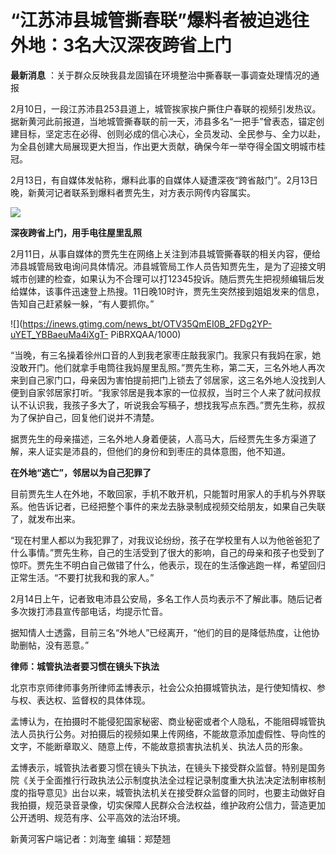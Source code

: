 # “江苏沛县城管撕春联”爆料者被迫逃往外地：3名大汉深夜跨省上门

**最新消息** ：关于群众反映我县龙固镇在环境整治中撕春联一事调查处理情况的通报

2月10日，一段江苏沛县253县道上，城管挨家挨户撕住户春联的视频引发热议。据新黄河此前报道，当地城管撕春联的前一天，沛县多名“一把手”曾表态，锚定创建目标，坚定志在必得、创则必成的信心决心，全员发动、全民参与、全力以赴，为全县创建大局展现更大担当，作出更大贡献，确保今年一举夺得全国文明城市桂冠。

2月13日，有自媒体发帖称，爆料此事的自媒体人疑遭深夜“跨省敲门”。2月13日晚，新黄河记者联系到爆料者贾先生，对方表示网传内容属实。

![](https://inews.gtimg.com/news_bt/OsJWUFpbO9Jaks8tTT1T2N46q0wA4jMRIp0ZFpEfpiOy0AA/1000)

**深夜跨省上门，用手电往屋里乱照**

2月11日，从事自媒体的贾先生在网络上关注到沛县城管撕春联的相关内容，便给沛县城管局致电询问具体情况。沛县城管局工作人员告知贾先生，是为了迎接文明城市创建的检查，如果认为不合理可以打12345投诉。随后贾先生把视频编辑后发给媒体，该事件迅速登上热搜。11日晚10时许，贾先生突然接到姐姐发来的信息，告知自己赶紧躲一躲，“有人要抓你。”

![](https://inews.gtimg.com/news_bt/OTV35QmEI0B_2FDg2YP-uYET_YBBaeuMa4iXgT-
PiBRXQAA/1000)

“当晚，有三名操着徐州口音的人到我老家枣庄敲我家门。我家只有我妈在家，她没敢开门。他们就拿手电筒往我妈屋里乱照。”贾先生称，第二天，三名外地人再次来到自己家门口，母亲因为害怕提前把门上锁去了邻居家，这三名外地人没找到人便到自家邻居家打听。“我家邻居是我本家的一位叔叔，当时三个人来了就问叔叔认不认识我，我孩子多大了，听说我会写稿子，想找我写点东西。”贾先生称，叔叔为了保护自己，回复他们说并不清楚。

据贾先生的母亲描述，三名外地人身着便装，人高马大，后经贾先生多方渠道了解，来人证实是沛县的，但他们的身份和到枣庄的具体意图，他不知道。

**在外地“逃亡”，邻居以为自己犯罪了**

目前贾先生人在外地，不敢回家，手机不敢开机，只能暂时用家人的手机与外界联系。他告诉记者，已经把整个事件的来龙去脉录制成视频交给朋友，如果自己失联了，就发布出来。

“现在村里人都以为我犯罪了，对我议论纷纷，孩子在学校里有人以为他爸爸犯了什么事情。”贾先生称，自己的生活受到了很大的影响，自己的母亲和孩子也受到了惊吓。贾先生不明白自己做错了什么，他表示，现在的生活像逃跑一样，希望回归正常生活。“不要打扰我和我的家人。”

2月14日上午，记者致电沛县公安局，多名工作人员均表示不了解此事。随后记者多次拨打沛县宣传部电话，均提示忙音。

据知情人士透露，目前三名“外地人”已经离开，“他们的目的是降低热度，让他协助删帖，没有恶意。”

**律师：城管执法者要习惯在镜头下执法**

北京市京师律师事务所律师孟博表示，社会公众拍摄城管执法，是行使知情权、参与权、表达权、监督权的具体体现。

孟博认为，在拍摄时不能侵犯国家秘密、商业秘密或者个人隐私，不能阻碍城管执法人员执行公务。对拍摄后的视频如果上传网络，不能故意添加虚假性、导向性的文字，不能断章取义、随意上传，不能故意损害执法机关、执法人员的形象。

孟博表示，城管执法者要习惯在镜头下执法，在镜头下接受群众监督。特别是国务院《关于全面推行行政执法公示制度执法全过程记录制度重大执法决定法制审核制度的指导意见》出台以来，城管执法机关在接受群众监督的同时，也要主动做好自我拍摄，规范录音录像，切实保障人民群众合法权益，维护政府公信力，营造更加公开透明、规范有序、公平高效的法治环境。

新黄河客户端记者：刘海奎 编辑：郑楚翘

